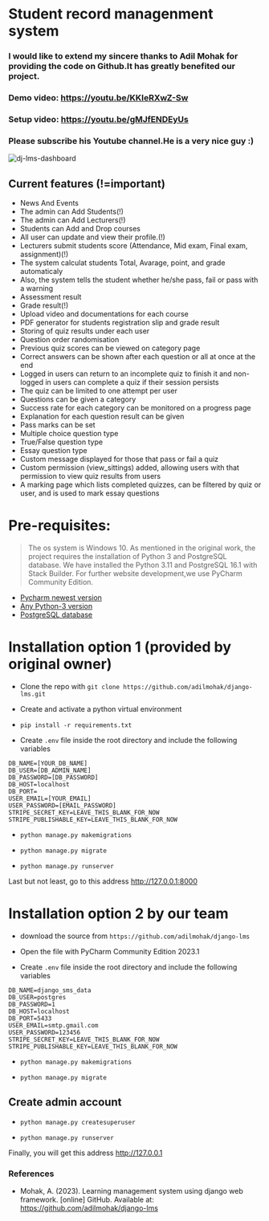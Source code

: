 # Student record managenment system

### I would like to extend my sincere thanks to Adil Mohak for providing the code on Github.It has greatly benefited our project.

### Demo video: https://youtu.be/KKIeRXwZ-Sw
### Setup video: https://youtu.be/gMJfENDEyUs
### Please subscribe his Youtube channel.He is a very nice guy :)


![dj-lms-dashboard](https://user-images.githubusercontent.com/60693922/212262964-5b5f2cb9-59b6-4be8-bf29-63a5265a7a9e.png)

Current features
(!=important)
----------------
* News And Events
* The admin can Add Students(!)
* The admin can Add Lecturers(!)
* Students can Add and Drop courses
* All user can update and view their profile.(!)
* Lecturers submit students score (Attendance, Mid exam, Final exam, assignment)(!)
* The system calculat students Total, Avarage, point, and grade automaticaly
* Also, the system tells the student whether he/she pass, fail or pass with a warning
* Assessment result
* Grade result(!)
* Upload video and documentations for each course
* PDF generator for students registration slip and grade result
* Storing of quiz results under each user
* Question order randomisation
* Previous quiz scores can be viewed on category page
* Correct answers can be shown after each question or all at once at the end
* Logged in users can return to an incomplete quiz to finish it and non-logged in users can complete a quiz if their session persists
* The quiz can be limited to one attempt per user
* Questions can be given a category
* Success rate for each category can be monitored on a progress page
* Explanation for each question result can be given
* Pass marks can be set
* Multiple choice question type
* True/False question type
* Essay question type
* Custom message displayed for those that pass or fail a quiz
* Custom permission (view_sittings) added, allowing users with that permission to view quiz results from users
* A marking page which lists completed quizzes, can be filtered by quiz or user, and is used to mark essay questions


# Pre-requisites:

> The os system is Windows 10.
> As mentioned in the original work, the project requires the installation of Python 3 and PostgreSQL database. We have installed the Python 3.11 and PostgreSQL 16.1 with Stack Builder.
> For further website development,we use PyCharm Community Edition.

- [Pycharm newest version](https://www.jetbrains.com/pycharm/download/other.html)
- [Any Python-3 version](https://www.python.org/downloads/)
- [PostgreSQL database](https://www.postgresql.org/download/)

# Installation option 1 (provided by original owner)

- Clone the repo with `git clone https://github.com/adilmohak/django-lms.git`

- Create and activate a python virtual environment

- `pip install -r requirements.txt`

- Create `.env` file inside the root directory and include the following variables
```config
DB_NAME=[YOUR_DB_NAME]
DB_USER=[DB_ADMIN_NAME]
DB_PASSWORD=[DB_PASSWORD]
DB_HOST=localhost
DB_PORT=
USER_EMAIL=[YOUR_EMAIL]
USER_PASSWORD=[EMAIL_PASSWORD]
STRIPE_SECRET_KEY=LEAVE_THIS_BLANK_FOR_NOW
STRIPE_PUBLISHABLE_KEY=LEAVE_THIS_BLANK_FOR_NOW
```

- `python manage.py makemigrations`

- `python manage.py migrate`

- `python manage.py runserver`

Last but not least, go to this address http://127.0.0.1:8000

# Installation option 2 by our team

- download the source from `https://github.com/adilmohak/django-lms`

- Open the file with PyCharm Community Edition 2023.1

- Create `.env` file inside the root directory and include the following variables
```config
DB_NAME=django_sms_data
DB_USER=postgres
DB_PASSWORD=1
DB_HOST=localhost
DB_PORT=5433
USER_EMAIL=smtp.gmail.com
USER_PASSWORD=123456
STRIPE_SECRET_KEY=LEAVE_THIS_BLANK_FOR_NOW
STRIPE_PUBLISHABLE_KEY=LEAVE_THIS_BLANK_FOR_NOW
```

- `python manage.py makemigrations`

- `python manage.py migrate`

## Create admin account 
- `python manage.py createsuperuser`

- `python manage.py runserver`

Finally, you will get this address http://127.0.0.1

### References
- Mohak, A. (2023). Learning management system using django web framework. [online] GitHub. Available at: https://github.com/adilmohak/django-lms


